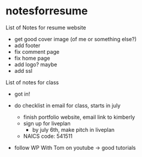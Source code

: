 # notesforresume
List of Notes for resume website

- get good cover image (of me or something else?)
- add footer
- fix comment page
- fix home page
- add logo? maybe
- add ssl

List of notes for class

- got in!
- do checklist  in email for class, starts in july
  - finish portfolio website, email link to kimberly
  - sign up for liveplan
    - by july 6th, make pitch in liveplan
  - NAICS code: 541511


- follow WP With Tom on youtube -> good tutorials
